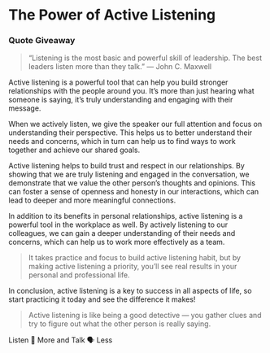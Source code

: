 # The Power of Active Listening

### **Quote Giveaway**

> “Listening is the most basic and powerful skill of leadership. The best leaders listen more than they talk.” — John C. Maxwell

Active listening is a powerful tool that can help you build stronger relationships with the people around you. It’s more than just hearing what someone is saying, it’s truly understanding and engaging with their message.

When we actively listen, we give the speaker our full attention and focus on understanding their perspective. This helps us to better understand their needs and concerns, which in turn can help us to find ways to work together and achieve our shared goals.

Active listening helps to build trust and respect in our relationships. By showing that we are truly listening and engaged in the conversation, we demonstrate that we value the other person’s thoughts and opinions. This can foster a sense of openness and honesty in our interactions, which can lead to deeper and more meaningful connections.

In addition to its benefits in personal relationships, active listening is a powerful tool in the workplace as well. By actively listening to our colleagues, we can gain a deeper understanding of their needs and concerns, which can help us to work more effectively as a team.

> It takes practice and focus to build active listening habit, but by making active listening a priority, you’ll see real results in your personal and professional life.

In conclusion, active listening is a key to success in all aspects of life, so start practicing it today and see the difference it makes!

> Active listening is like being a good detective — you gather clues and try to figure out what the other person is really saying.

Listen 🧏 More and Talk 🗣️ Less

